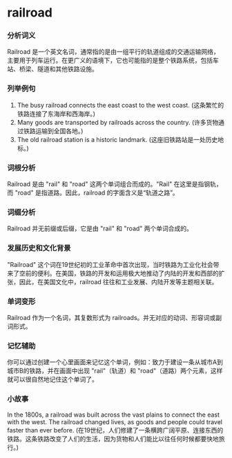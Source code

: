 # railroad

### 分析词义

  

Railroad 是一个英文名词，通常指的是由一组平行的轨道组成的交通运输网络，主要用于列车运行。在更广义的语境下，它也可能指的是整个铁路系统，包括车站、桥梁、隧道和其他铁路设施。

  

### 列举例句

  

1.  The busy railroad connects the east coast to the west coast. (这条繁忙的铁路连接了东海岸和西海岸。)
2.  Many goods are transported by railroads across the country. (许多货物通过铁路运输到全国各地。)
3.  The old railroad station is a historic landmark. (这座旧铁路站是一处历史地标。)

  

### 词根分析

  

Railroad 是由 "rail" 和 "road" 这两个单词组合而成的。"Rail" 在这里是指钢轨，而 "road" 是指道路。因此，railroad 的字面含义是“轨道之路”。

  

### 词缀分析

  

Railroad 并无前缀或后缀，它是由 "rail" 和 "road" 两个单词合成的。

  

### 发展历史和文化背景

  

"Railroad" 这个词在19世纪初的工业革命中首次出现，当时铁路为工业化社会带来了空前的便利。在美国，铁路的开发和运用极大地推动了内陆的开发和西部的扩张，因此，在美国文化中，railroad 往往和工业发展、内陆开发等主题相关联。

  

### 单词变形

  

Railroad 作为一个名词，其复数形式为 railroads。并无对应的动词、形容词或副词形式。

  

### 记忆辅助

  

你可以通过创建一个心里画面来记忆这个单词，例如：致力于建设一条从城市A到城市B的铁路，并在画面中出现 "rail"（轨道）和 "road"（道路）两个元素，这样就可以很自然地记住这个单词了。

  

### 小故事

  

In the 1800s, a railroad was built across the vast plains to connect the east with the west. The railroad changed lives, as goods and people could travel faster than ever before. (在19世纪，人们修建了一条横跨广阔平原、连接东西的铁路。这条铁路改变了人们的生活，因为货物和人们能比以往任何时候都要快地旅行。)
